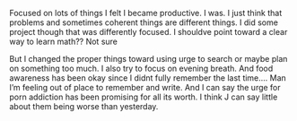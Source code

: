Focused on lots of things I felt I became productive. I was. I just think that problems and sometimes coherent things are different things. I did some project though that was differently focused. I shouldve point toward a clear way to learn math?? Not sure

But I changed the proper things toward using urge to search or maybe plan on something too much. I also try to focus on  evening breath. And food awareness has been okay since I didnt fully remember the last time…. Man I’m feeling out of place to remember and write.
And I can say the urge for porn addiction has been promising for all its worth. I think J can say little about them being worse than yesterday.